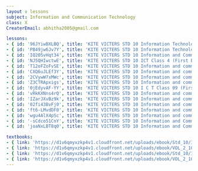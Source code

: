 ```yaml
--- 
layout : lessons 
subject: Information and Communication Technology
class: X
CreaterEmail: abhitha2005@gmail.com

lessons: 
- { id: '96JYiwBXLBQ', title: 'KITE VICTERS STD 10 Information Technology Class 01(First Bell-ഫസ്റ്റ് ബെല്‍)' }
- { id: 'PB49jw6Jv7Y', title: 'KITE VICTERS STD 10 Information Technology Class 02 (First Bell-ഫസ്റ്റ് ബെല്‍)' }
- { id: 'IQ2O5vHqt34', title: 'KITE VICTERS STD 10 Information and Communication Technology Class 3 (First Bell-ഫസ്റ്റ് ബെല്‍)' }
- { id: 'NJ5QHIwctwE', title: 'KITE VICTERS STD 10 ICT Class 4 (First Bell-ഫസ്റ്റ് ബെല്‍)' }
- { id: 'T12oFZoFvSE', title: 'KITE VICTERS STD 10 Information and communication Technology Class 05 (First Bell-ഫസ്റ്റ് ബെല്‍)' }
- { id: 'CXQ6uJLEf3Y', title: 'KITE VICTERS STD 10 Information and communication Technology Class 06 (First Bell-ഫസ്റ്റ് ബെല്‍)' }
- { id: '2CVywW7xMWc', title: 'KITE VICTERS STD 10 Information and communication Technology class 07(First Bell-ഫസ്റ്റ് ബെല്‍)' }
- { id: 'Z3CTRApxigs', title: 'KITE VICTERS STD 10 Information and communication Technology Class 08 (First Bell-ഫസ്റ്റ് ബെല്‍)' }
- { id: '0jEdyvAF-YY', title: 'KITE VICTERS STD 10 I C T Class 09 (First Bell-ഫസ്റ്റ് ബെല്‍)' }
- { id: 'vRkKXNns4rQ', title: 'KITE VICTERS STD 10 Information and communication Technology Class 10 (First Bell-ഫസ്റ്റ് ബെല്‍)' }
- { id: 'IZarJXvBz9k', title: 'KITE VICTERS STD 10 Information and communication technology Class 11 (First Bell-ഫസ്റ്റ് ബെല്‍)' }
- { id: '02fi43BvFj0', title: 'KITE VICTERS STD 10 Information and communication Technology Class 12 (First Bell-ഫസ്റ്റ് ബെല്‍)' }
- { id: 'ft6-LMvdDF0', title: 'KITE VICTERS STD 10 Information and communication Technology Class 13 (First Bell-ഫസ്റ്റ് ബെല്‍)' }
- { id: 'wgu4AlX4pSc', title: 'KITE VICTERS STD 10 Information and communication Technology Class 14 (First Bell-ഫസ്റ്റ് ബെല്‍)' }
- { id: '-sCdco51CnY', title: 'KITE VICTERS STD 10 Information and Communication Technology Class 15 (First Bell-ഫസ്റ്റ് ബെല്‍)' }
- { id: 'joaNxLBT8q0', title: 'KITE VICTERS STD 10 Information and Communication Technology Class 16 (First Bell-ഫസ്റ്റ് ബെല്‍)' }

textbooks:
- { link: 'https://d1v6qmyxzkp4v1.cloudfront.net/uploads/ebook/Std_10/ICT_Eng_1/ICT_Eng_1.pdf', title: 'ICT Part -1' , medium: 'English' }
- { link: 'https://d1v6qmyxzkp4v1.cloudfront.net/uploads/ebook/VOL_2_10/ICT_English_2/ICT_English_2.pdf', title: 'ICT Part -2' , medium: 'English' }
- { link: 'https://d1v6qmyxzkp4v1.cloudfront.net/uploads/ebook/Std_10/ICT_Mal_1/ICT_Mal_1.pdf', title: 'ICT Part -1' , medium: 'Malayalam' }
- { link: 'https://d1v6qmyxzkp4v1.cloudfront.net/uploads/ebook/VOL_2_10/ICT_%20Malayalam_2/ICT_%20Malayalam_2.pdf', title: 'ICT Part -2' , medium: 'Malayalam' }
--- 
```


